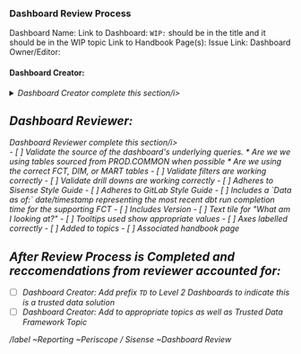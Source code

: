 ### Dashboard Review Process

Dashboard Name: 
Link to Dashboard: `WIP:` should be in the title and it should be in the WIP topic
Link to Handbook Page(s):
Issue Link:
Dashboard Owner/Editor:

#### Dashboard Creator:
<details>
<summary><i>Dashboard Creator complete this section/i></summary>
- [ ] What is the goal of this dashboard?
- [ ] Who is the primary audience?
- [ ] What's the primary consumption for this dashboard (i.e. handbook page, key meeting,etc)
- [ ] Does the dashboard provide the data requested?
- [ ] How did you validate data on the dashboard? (i.e. compared against source, test cases)
- [ ] Does the data align with the existing single source of truth and across applicable reporting in Periscope and/or Google Sheets? I.e. the data source is sourced from PROD.COMMON.*, AND REFERENCES FCT, DIM, or MART tables
- [ ] SQL formatted using [GitLab Style Guide](https://about.gitlab.com/handbook/business-ops/data-team/platform/sql-style-guide/)
- [ ] Is the underlying model built entirely on the Enterprise Dimensional Model? 
- [ ] Does this dashboard adhere to the [SiSense Style Guide](https://about.gitlab.com/handbook/business-ops/data-team/platform/sisense-style-guide/)
- [ ] Does an updated timestamp exist in the following format: 'Data As Of:' date/timestamp representing the most recent dbt run completion time for the supporting FCT
- [ ] Is there a indicator of which version this dashboard is. 
- [ ] Python / R reviewed for content, formatting, and necessity, if relevant (Did you write Python or R?)
- [ ] Filters, if relevant (Did you use filters?)
- [ ] Current month (in-progress) numbers and historical numbers are in separate charts  (If today is July 15, July should not be in your charts.)- Here's how to do it.
- [ ] Are there any drill downs?
- [ ] Overview/KPI/Top Level Performance Indicators are cross-linked to the handbook
- [ ] Topics (Periscope-speak for Categories) added
- [ ] Permissions reviewed
- [ ] Visualization Titles changed to Autofit, if relevant
- [ ] Axes labeled, if relevant
- [ ] Numbers (Currencies, Percents, Decimal Places, etc) cleaned, if relevant
- [ ] If using a date filter, set an appropriate length. Most common is 365 days. - Here's how to do it
- [ ] Chart description for each chart, linking to the handbook definitions where possible
- [ ] Legend for each of the charts is clear, and at bottom of chart
- [ ] Text Tile for "What am I looking at?" and more detailed information, leveraging hyperlinks instead of URLs
- [ ] Tooltips are used where appropriate and show relevant values
- [ ] Assign to reviewer on the data team. Use @gitlab-data on the dashboard if you don't know who to assign t
</details>

## Dashboard Reviewer:
<summary><i>Dashboard Reviewer complete this section/i></summary>
- [ ] Validate the source of the dashboard's underlying queries.
    * Are we we using tables sourced from PROD.COMMON when possible
    * Are we using the correct FCT, DIM, or MART tables
- [ ] Validate filters are working correctly
- [ ] Validate drill downs are working correctly
- [ ] Adheres to Sisense Style Guide
- [ ] Adheres to GitLab Style Guide
- [ ] Includes a `Data as of:` date/timestamp representing the most recent dbt run completion time for the supporting FCT
- [ ] Includes Version
- [ ] Text tile for "What am I looking at?"
- [ ] Tooltips used show appropriate values
- [ ] Axes labelled correctly
- [ ] Added to topics 
- [ ] Associated handbook page
</details>

## After Review Process is Completed and reccomendations from reviewer accounted for:
- [ ] Dashboard Creator: Add prefix `TD` to Level 2 Dashboards to indicate this is a trusted data solution
- [ ] Dashboard Creator: Add to appropriate topics as well as Trusted Data Framework Topic

/label ~Reporting ~Periscope / Sisense ~Dashboard Review

